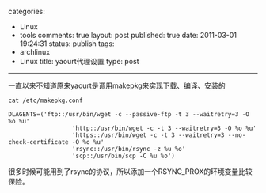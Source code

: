 categories: 
  - Linux
  - tools
comments: true
layout: post
published: true
date: 2011-03-01 19:24:31
status: publish
tags: 
  - archlinux
  - Linux
title: yaourt代理设置
type: post
---
一直以来不知道原来yaourt是调用makepkg来实现下载、编译、安装的

``` 
cat /etc/makepkg.conf

DLAGENTS=('ftp::/usr/bin/wget -c --passive-ftp -t 3 --waitretry=3 -O %o %u'
                  'http::/usr/bin/wget -c -t 3 --waitretry=3 -O %o %u'
                  'https::/usr/bin/wget -c -t 3 --waitretry=3 --no-check-certificate -O %o %u'
                  'rsync::/usr/bin/rsync -z %u %o'
                  'scp::/usr/bin/scp -C %u %o')
```

很多时候可能用到了rsync的协议，所以添加一个RSYNC_PROX的环境变量比较保险。
